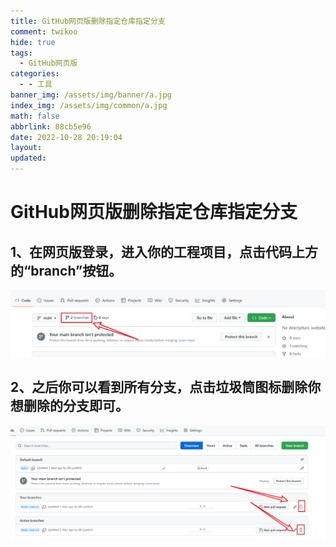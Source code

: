 ```yaml
---
title: GitHub网页版删除指定仓库指定分支
comment: twikoo
hide: true
tags:
  - GitHub网页版
categories:
  - - 工具
banner_img: /assets/img/banner/a.jpg
index_img: /assets/img/common/a.jpg
math: false
abbrlink: 88cb5e96
date: 2022-10-28 20:19:04
layout:
updated:
---
```


# GitHub网页版删除指定仓库指定分支

## 1、在网页版登录，进入你的工程项目，点击代码上方的“branch”按钮。

![image-20221121210237881](GitHub网页版删除指定仓库指定分支/image-20221121210237881.png)

## 2、之后你可以看到所有分支，点击垃圾筒图标删除你想删除的分支即可。

![image-20221121210355198](GitHub网页版删除指定仓库指定分支/image-20221121210355198.png)

